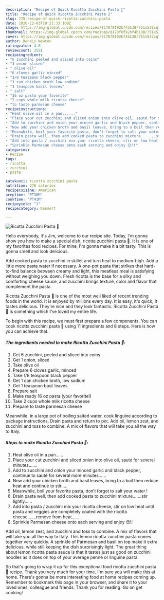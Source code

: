 ```yaml
---
description: "Recipe of Quick Ricotta Zucchini Pasta 🍝"
title: "Recipe of Quick Ricotta Zucchini Pasta 🍝"
slug: 775-recipe-of-quick-ricotta-zucchini-pasta
date: 2020-12-03T10:22:33.100Z
image: https://img-global.cpcdn.com/recipes/8178f8f92bf4b138/751x532cq70/ricotta-zucchini-pasta-🍝-recipe-main-photo.jpg
thumbnail: https://img-global.cpcdn.com/recipes/8178f8f92bf4b138/751x532cq70/ricotta-zucchini-pasta-🍝-recipe-main-photo.jpg
cover: https://img-global.cpcdn.com/recipes/8178f8f92bf4b138/751x532cq70/ricotta-zucchini-pasta-🍝-recipe-main-photo.jpg
author: Dennis Newton
ratingvalue: 4.8
reviewcount: 3551
recipeingredient:
- "6 zucchini peeled and sliced into coins"
- "1 onion sliced"
- " olive oil"
- "6 cloves garlic minced"
- "1/8 teaspoon black pepper"
- "1 can chicken broth low sodium"
- "1 teaspoon basil leaves"
- " salt"
- "16 oz pasta your favorite"
- "2 cups whole milk ricotta cheese"
- "to taste parmesan cheese"
recipeinstructions:
- "Heat olive oil in a pan......"
- "Place your cut zucchini and sliced onion into olive oil, sauté for several minutes......."
- "Add to zucchini and onion your minced garlic and black pepper, continue to sauté for several more minutes......"
- "Now add your chicken broth and basil leaves, bring to a boil then reduce heat and continue to stir....."
- "Meanwhile, boil your favorite pasta, don’t forget to salt your water !"
- "Drain pasta well, then add cooked pasta to zucchini mixture.......stir lightly......"
- "Add into pasta / zucchini mix your ricotta cheese, stir on low heat until pasta and veggies are completely coated with the ricotta cheese.......remove from heat......"
- "Sprinkle Parmesan cheese onto each serving and enjoy 😉!!"
categories:
- Recipe
tags:
- ricotta
- zucchini
- pasta

katakunci: ricotta zucchini pasta 
nutrition: 270 calories
recipecuisine: American
preptime: "PT30M"
cooktime: "PT41M"
recipeyield: "1"
recipecategory: Dessert

---
```



![Ricotta Zucchini Pasta 🍝](https://img-global.cpcdn.com/recipes/8178f8f92bf4b138/751x532cq70/ricotta-zucchini-pasta-🍝-recipe-main-photo.jpg)

Hello everybody, it's Jim, welcome to our recipe site. Today, I'm gonna show you how to make a special dish, ricotta zucchini pasta 🍝. It is one of my favorites food recipes. For mine, I'm gonna make it a bit tasty. This is gonna smell and look delicious.

Add cooked pasta to zucchini in skillet and turn heat to medium-high. Add a little more pasta water if necessary. A one-pot pasta that strikes that hard-to-find balance between creamy and light, this meatless meal is satisfying without weighing you down. Fresh ricotta is the base for a silky and comforting cheese sauce, and zucchini brings texture, color and flavor that complement the pasta.

Ricotta Zucchini Pasta 🍝 is one of the most well liked of recent trending foods in the world. It is enjoyed by millions every day. It is easy, it's quick, it tastes delicious. They're nice and they look fantastic. Ricotta Zucchini Pasta 🍝 is something which I've loved my entire life.


To begin with this recipe, we must first prepare a few components. You can cook ricotta zucchini pasta 🍝 using 11 ingredients and 8 steps. Here is how you can achieve that.

<!--inarticleads1-->

##### The ingredients needed to make Ricotta Zucchini Pasta 🍝:

1. Get 6 zucchini, peeled and sliced into coins
1. Get 1 onion, sliced
1. Take  olive oil
1. Prepare 6 cloves garlic, minced
1. Take 1/8 teaspoon black pepper
1. Get 1 can chicken broth, low sodium
1. Get 1 teaspoon basil leaves
1. Prepare  salt
1. Make ready 16 oz pasta (your favorite!)
1. Take 2 cups whole milk ricotta cheese
1. Prepare to taste parmesan cheese


Meanwhile, in a large pot of boiling salted water, cook linguine according to package instructions. Drain pasta and return to pot. Add oil, lemon zest, and zucchini and toss to combine. A mix of flavors that will take you all the way to Italy. 

<!--inarticleads2-->

##### Steps to make Ricotta Zucchini Pasta 🍝:

1. Heat olive oil in a pan......
1. Place your cut zucchini and sliced onion into olive oil, sauté for several minutes.......
1. Add to zucchini and onion your minced garlic and black pepper, continue to sauté for several more minutes......
1. Now add your chicken broth and basil leaves, bring to a boil then reduce heat and continue to stir.....
1. Meanwhile, boil your favorite pasta, don’t forget to salt your water !
1. Drain pasta well, then add cooked pasta to zucchini mixture.......stir lightly......
1. Add into pasta / zucchini mix your ricotta cheese, stir on low heat until pasta and veggies are completely coated with the ricotta cheese.......remove from heat......
1. Sprinkle Parmesan cheese onto each serving and enjoy 😉!!


Add oil, lemon zest, and zucchini and toss to combine. A mix of flavors that will take you all the way to Italy. This lemon ricotta zucchini pasta comes together very quickly. A sprinkle of Parmesan and basil on top make it extra delicious, while still keeping the dish surprisingly light. The great thing about lemon ricotta pasta sauce is that it tastes just as good on zucchini noodles as it does on top of your average penne or linguine pasta. 

So that's going to wrap it up for this exceptional food ricotta zucchini pasta 🍝 recipe. Thank you very much for your time. I'm sure you will make this at home. There's gonna be more interesting food at home recipes coming up. Remember to bookmark this page in your browser, and share it to your loved ones, colleague and friends. Thank you for reading. Go on get cooking!
